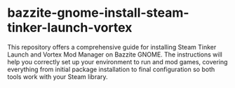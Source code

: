 # bazzite-gnome-install-steam-tinker-launch-vortex
This repository offers a comprehensive guide for installing Steam Tinker Launch and Vortex Mod Manager on Bazzite GNOME. The instructions will help you correctly set up your environment to run and mod games, covering everything from initial package installation to final configuration so both tools work with your Steam library.
